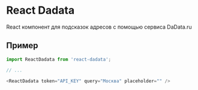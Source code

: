 # React Dadata
React компонент для подсказок адресов с помощью сервиса DaData.ru

## Пример
```javascript
import ReactDadata from 'react-dadata';

// ...

<ReactDadata token="API_KEY" query="Москва" placeholder="" />
```